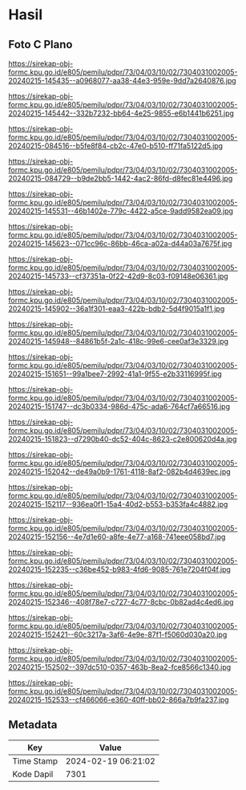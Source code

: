 # Hasil

## Foto C Plano

https://sirekap-obj-formc.kpu.go.id/e805/pemilu/pdpr/73/04/03/10/02/7304031002005-20240215-145435--a0968077-aa38-44e3-959e-9dd7a2640876.jpg

https://sirekap-obj-formc.kpu.go.id/e805/pemilu/pdpr/73/04/03/10/02/7304031002005-20240215-145442--332b7232-bb64-4e25-9855-e6b1441b6251.jpg

https://sirekap-obj-formc.kpu.go.id/e805/pemilu/pdpr/73/04/03/10/02/7304031002005-20240215-084516--b5fe8f84-cb2c-47e0-b510-ff71fa5122d5.jpg

https://sirekap-obj-formc.kpu.go.id/e805/pemilu/pdpr/73/04/03/10/02/7304031002005-20240215-084729--b9de2bb5-1442-4ac2-86fd-d8fec81e4496.jpg

https://sirekap-obj-formc.kpu.go.id/e805/pemilu/pdpr/73/04/03/10/02/7304031002005-20240215-145531--46b1402e-779c-4422-a5ce-9add9582ea09.jpg

https://sirekap-obj-formc.kpu.go.id/e805/pemilu/pdpr/73/04/03/10/02/7304031002005-20240215-145623--071cc96c-86bb-46ca-a02a-d44a03a7675f.jpg

https://sirekap-obj-formc.kpu.go.id/e805/pemilu/pdpr/73/04/03/10/02/7304031002005-20240215-145733--cf37351a-0f22-42d9-8c03-f09148e06361.jpg

https://sirekap-obj-formc.kpu.go.id/e805/pemilu/pdpr/73/04/03/10/02/7304031002005-20240215-145902--36a1f301-eaa3-422b-bdb2-5d4f9015a1f1.jpg

https://sirekap-obj-formc.kpu.go.id/e805/pemilu/pdpr/73/04/03/10/02/7304031002005-20240215-145948--84861b5f-2a1c-418c-99e6-cee0af3e3329.jpg

https://sirekap-obj-formc.kpu.go.id/e805/pemilu/pdpr/73/04/03/10/02/7304031002005-20240215-151651--99a1bee7-2992-41a1-9f55-e2b33116995f.jpg

https://sirekap-obj-formc.kpu.go.id/e805/pemilu/pdpr/73/04/03/10/02/7304031002005-20240215-151747--dc3b0334-986d-475c-ada6-764cf7a66516.jpg

https://sirekap-obj-formc.kpu.go.id/e805/pemilu/pdpr/73/04/03/10/02/7304031002005-20240215-151823--d7290b40-dc52-404c-8623-c2e800620d4a.jpg

https://sirekap-obj-formc.kpu.go.id/e805/pemilu/pdpr/73/04/03/10/02/7304031002005-20240215-152042--de49a0b9-1761-4118-8af2-082b4d4639ec.jpg

https://sirekap-obj-formc.kpu.go.id/e805/pemilu/pdpr/73/04/03/10/02/7304031002005-20240215-152117--936ea0f1-15a4-40d2-b553-b353fa4c4882.jpg

https://sirekap-obj-formc.kpu.go.id/e805/pemilu/pdpr/73/04/03/10/02/7304031002005-20240215-152156--4e7d1e60-a8fe-4e77-a168-741eee058bd7.jpg

https://sirekap-obj-formc.kpu.go.id/e805/pemilu/pdpr/73/04/03/10/02/7304031002005-20240215-152235--c36be452-b983-4fd6-9085-761e7204f04f.jpg

https://sirekap-obj-formc.kpu.go.id/e805/pemilu/pdpr/73/04/03/10/02/7304031002005-20240215-152346--408f78e7-c727-4c77-8cbc-0b82ad4c4ed6.jpg

https://sirekap-obj-formc.kpu.go.id/e805/pemilu/pdpr/73/04/03/10/02/7304031002005-20240215-152421--60c3217a-3af6-4e9e-87f1-f5060d030a20.jpg

https://sirekap-obj-formc.kpu.go.id/e805/pemilu/pdpr/73/04/03/10/02/7304031002005-20240215-152502--397dc510-0357-463b-8ea2-fce8566c1340.jpg

https://sirekap-obj-formc.kpu.go.id/e805/pemilu/pdpr/73/04/03/10/02/7304031002005-20240215-152533--cf466066-e360-40ff-bb02-866a7b9fa237.jpg


## Metadata

| Key        | Value               |
| ---------- | ------------------- |
| Time Stamp | 2024-02-19 06:21:02 |
| Kode Dapil | 7301                |



